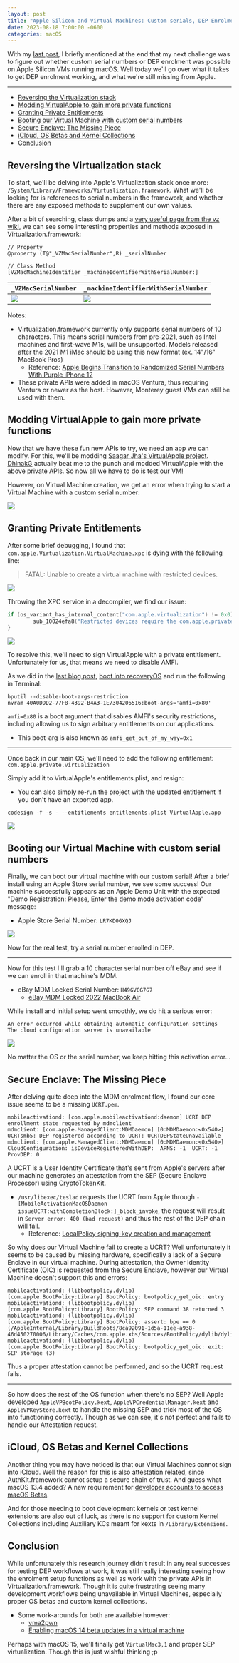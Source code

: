 ```yaml
---
layout: post
title: "Apple Silicon and Virtual Machines: Custom serials, DEP Enrolment, iCloud and the Secure Enclave"
date: 2023-08-18 7:00:00 -0600
categories: macOS
---
```


With my [last post](https://khronokernel.github.io/macos/2023/08/08/AS-VM.html), I briefly mentioned at the end that my next challenge was to figure out whether custom serial numbers or DEP enrolment was possible on Apple Silicon VMs running macOS. Well today we'll go over what it takes to get DEP enrolment working, and what we're still missing from Apple.

--------------

* [Reversing the Virtualization stack](#reversing-the-virtualization-stack)
* [Modding VirtualApple to gain more private functions](#modding-virtualapple-to-gain-more-private-functions)
* [Granting Private Entitlements](#granting-private-entitlements)
* [Booting our Virtual Machine with custom serial numbers](#booting-our-virtual-machine-with-custom-serial-numbers)
* [Secure Enclave: The Missing Piece](#secure-enclave-the-missing-piece)
* [iCloud, OS Betas and Kernel Collections](#icloud-os-betas-and-kernel-collections)
* [Conclusion](#conclusion)

## Reversing the Virtualization stack

To start, we'll be delving into Apple's Virtualization stack once more: `/System/Library/Frameworks/Virtualization.framework`.
What we'll be looking for is references to serial numbers in the framework, and whether there are any exposed methods to supplement our own values.

After a bit of searching, class dumps and a [very useful page from the vz wiki](https://github.com/Code-Hex/vz/wiki/Private-API-on-macOS-13), we can see some interesting properties and methods exposed in Virtualization.framework:

```objc
// Property
@property (T@"_VZMacSerialNumber",R) _serialNumber

// Class Method
[VZMacMachineIdentifier _machineIdentifierWithSerialNumber:]
```

| `_VZMacSerialNumber` | `_machineIdentifierWithSerialNumber` |
| :------------------- | :----------------------------------- |
| ![](/images/posts/2023-08-18-AS-VM-SERIAL/Hopper-VZMacSerialNumber.png) | ![](/images/posts/2023-08-18-AS-VM-SERIAL/Hopper-machineIdentifierWithSerialNumber.png) |

Notes:

* Virtualization.framework currently only supports serial numbers of 10 characters. This means serial numbers from pre-2021, such as Intel machines and first-wave M1s, will be unsupported. Models released after the 2021 M1 iMac should be using this new format (ex. 14"/16" MacBook Pros)
  * Reference: [Apple Begins Transition to Randomized Serial Numbers With Purple iPhone 12](https://www.macrumors.com/2021/05/05/purple-iphone-12-randomized-serial-number/)
* These private APIs were added in macOS Ventura, thus requiring Ventura or newer as the host. However, Monterey guest VMs can still be used with them.

## Modding VirtualApple to gain more private functions

Now that we have these fun new APIs to try, we need an app we can modify. For this, we'll be modding [Saagar Jha's VirtualApple project](https://github.com//VirtualApple). [DhinakG](https://github.com/dhinakg) actually beat me to the punch and modded VirtualApple with the above private APIs. So now all we have to do is test our VM!

However, on Virtual Machine creation, we get an error when trying to start a Virtual Machine with a custom serial number:

![](/images/posts/2023-08-18-AS-VM-SERIAL/VirtualApple-Missing-Private-Entitlement.png)

## Granting Private Entitlements

After some brief debugging, I found that `com.apple.Virtualization.VirtualMachine.xpc` is dying with the following line:

> FATAL: Unable to create a virtual machine with restricted devices.

![](/images/posts/2023-08-18-AS-VM-SERIAL/Console-XPC-Error.png)

Throwing the XPC service in a decompiler, we find our issue:

```c
if (os_variant_has_internal_content("com.apple.virtualization") != 0x0) {
        sub_10024efa8("Restricted devices require the com.apple.private.virtualization entitlement.");
}
```

![](/images/posts/2023-08-18-AS-VM-SERIAL/Hopper-XPC-Error.png)

To resolve this, we'll need to sign VirtualApple with a private entitlement. Unfortunately for us, that means we need to disable AMFI.

As we did in the [last blog post](https://khronokernel.github.io/macos/2023/08/08/AS-VM.html), [boot into recoveryOS](https://support.apple.com/en-ca/guide/mac-help/mchl82829c17/mac) and run the following in Terminal:

```
bputil --disable-boot-args-restriction
nvram 40A0DDD2-77F8-4392-B4A3-1E7304206516:boot-args='amfi=0x80'
```

`amfi=0x80` is a boot argument that disables AMFI's security restrictions, including allowing us to sign arbitrary entitlements on our applications.
* This boot-arg is also known as `amfi_get_out_of_my_way=0x1`


----------

Once back in our main OS, we'll need to add the following entitlement: `com.apple.private.virtualization`

Simply add it to VirtualApple's entitlements.plist, and resign:

* You can also simply re-run the project with the updated entitlement if you don't have an exported app.

```
codesign -f -s - --entitlements entitlements.plist VirtualApple.app
```

![](/images/posts/2023-08-18-AS-VM-SERIAL/Codesign.png)

## Booting our Virtual Machine with custom serial numbers


Finally, we can boot our virtual machine with our custom serial! After a brief install using an Apple Store serial number, we see some success! Our machine successfully appears as an Apple Demo Unit with the expected "Demo Registration: Please, Enter the demo mode activation code" message:

* Apple Store Serial Number: `LR7KD0GXQJ`

![](../images/posts/2023-08-18-AS-VM-SERIAL/Apple-Store-Demo.png)

Now for the real test, try a serial number enrolled in DEP.

-----------

Now for this test I'll grab a 10 character serial number off eBay and see if we can enroll in that machine's MDM.

* eBay MDM Locked Serial Number: `H49GVCG7G7`
  * [eBay MDM Locked 2022 MacBook Air](https://www.ebay.ca/itm/285419925510)

While install and initial setup went smoothly, we do hit a serious error:

```
An error occurred while obtaining automatic configuration settings
The cloud configuration server is unavailable
```

![](/images/posts/2023-08-18-AS-VM-SERIAL/Setup-Assistant-Failure-eBay.png)

No matter the OS or the serial number, we keep hitting this activation error...


## Secure Enclave: The Missing Piece

After delving quite deep into the MDM enrolment flow, I found our core issue seems to be a missing `UCRT.pem`.
```
mobileactivationd: [com.apple.mobileactivationd:daemon] UCRT DEP enrollment state requested by mdmclient
mdmclient: [com.apple.ManagedClient:MDMDaemon] [0:MDMDaemon:<0x540>] UCRTsmb5: DEP registered according to UCRT: UCRTDEPStateUnavailable
mdmclient: [com.apple.ManagedClient:MDMDaemon] [0:MDMDaemon:<0x540>] CloudConfiguration: isDeviceRegisteredWithDEP:  APNS: -1  UCRT: -1  ProvDEP: 0
```

A UCRT is a User Identity Certificate that's sent from Apple's servers after our machine generates an attestation from the SEP (Secure Enclave Processor) using CryptoTokenKit.

* `/usr/libexec/teslad` requests the UCRT from Apple through `-[MobileActivationMacOSDaemon issueUCRT:withCompletionBlock:]_block_invoke`, the request will result in `Server error: 400 (bad request)` and thus the rest of the DEP chain will fail.
  * Reference: [LocalPolicy signing-key creation and management](https://support.apple.com/en-ca/guide/security/sec1f90fbad1/web)

So why does our Virtual Machine fail to create a UCRT? Well unfortunately it seems to be caused by missing hardware, specifically a lack of a Secure Enclave in our virtual machine. During attestation, the Owner Identity Certificate (OIC) is requested from the Secure Enclave, however our Virtual Machine doesn't support this and errors:

```
mobileactivationd: (libbootpolicy.dylib) [com.apple.BootPolicy:Library] BootPolicy: bootpolicy_get_oic: entry
mobileactivationd: (libbootpolicy.dylib) [com.apple.BootPolicy:Library] BootPolicy: SEP command 38 returned 3
mobileactivationd: (libbootpolicy.dylib) [com.apple.BootPolicy:Library] BootPolicy: assert: bpe == 0  (/AppleInternal/Library/BuildRoots/8ca92091-1d5a-11ee-a938-46d450270006/Library/Caches/com.apple.xbs/Sources/BootPolicy/dylib/dylib.c:1942)
mobileactivationd: (libbootpolicy.dylib) [com.apple.BootPolicy:Library] BootPolicy: bootpolicy_get_oic: exit: SEP storage (3)
```

Thus a proper attestation cannot be performed, and so the UCRT request fails.

----------

So how does the rest of the OS function when there's no SEP? Well Apple developed `AppleVPBootPolicy.kext`, `AppleVPCredentialManager.kext` and `AppleVPKeyStore.kext` to handle the missing SEP and trick most of the OS into functioning correctly. Though as we can see, it's not perfect and fails to handle our Attestation request.

## iCloud, OS Betas and Kernel Collections

Another thing you may have noticed is that our Virtual Machines cannot sign into iCloud. Well the reason for this is also attestation related, since AuthKit.framework cannot setup a secure chain of trust. And guess what macOS 13.4 added? A new requirement for [developer accounts to access macOS Betas](https://www.macrumors.com/2023/04/11/macos-ventura-watchos-beta-installation-change/).

And for those needing to boot development kernels or test kernel extensions are also out of luck, as there is no support for custom Kernel Collections including Auxiliary KCs meant for kexts in `/Library/Extensions`.

## Conclusion

While unfortunately this research journey didn't result in any real successes for testing DEP workflows at work, it was still really interesting seeing how the enrolment setup functions as well as work with the private APIs in Virtualization.framework. Though it is quite frustrating seeing many development workflows being unavailable in Virtual Machines, especially proper OS betas and custom kernel collections.

* Some work-arounds for both are available however:
  * [vma2pwn](https://github.com/nick-botticelli/vma2pwn)
  * [Enabling macOS 14 beta updates in a virtual machine](https://github.com/insidegui/VirtualBuddy/discussions/194#discussioncomment-6406771)

Perhaps with macOS 15, we'll finally get `VirtualMac3,1` and proper SEP virtualization. Though this is just wishful thinking ;p






